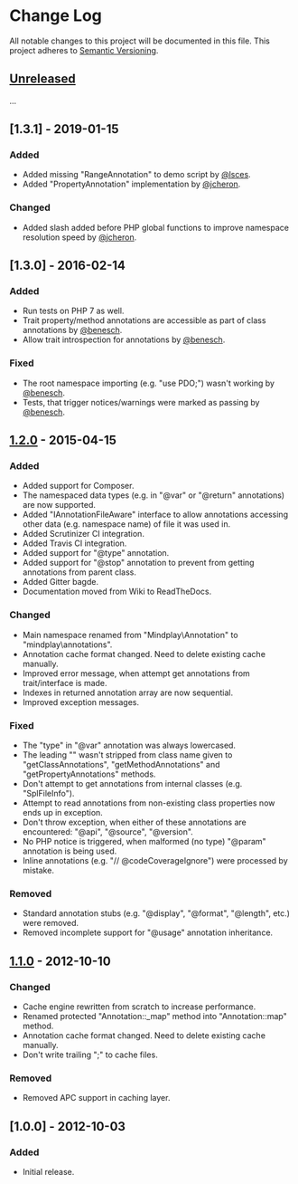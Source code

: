 # Change Log
All notable changes to this project will be documented in this file.
This project adheres to [Semantic Versioning](http://semver.org/).

## [Unreleased]
...

## [1.3.1] - 2019-01-15
### Added
* Added missing "RangeAnnotation" to demo script by [@lsces].
* Added "PropertyAnnotation" implementation by [@jcheron].

### Changed
* Added slash added before PHP global functions to improve namespace resolution speed by [@jcheron].

## [1.3.0] - 2016-02-14
### Added
* Run tests on PHP 7 as well.
* Trait property/method annotations are accessible as part of class annotations by [@benesch].
* Allow trait introspection for annotations by [@benesch].

### Fixed
* The root namespace importing (e.g. "use PDO;") wasn't working by [@benesch].
* Tests, that trigger notices/warnings were marked as passing by [@benesch].

## [1.2.0] - 2015-04-15
### Added
* Added support for Composer.
* The namespaced data types (e.g. in "@var" or "@return" annotations) are now supported.
* Added "IAnnotationFileAware" interface to allow annotations accessing other data (e.g. namespace name) of file it was used in.
* Added Scrutinizer CI integration.
* Added Travis CI integration.
* Added support for "@type" annotation.
* Added support for "@stop" annotation to prevent from getting annotations from parent class.
* Added Gitter bagde.
* Documentation moved from Wiki to ReadTheDocs.

### Changed
* Main namespace renamed from "Mindplay\Annotation" to "mindplay\annotations".
* Annotation cache format changed. Need to delete existing cache manually.
* Improved error message, when attempt get annotations from trait/interface is made.
* Indexes in returned annotation array are now sequential.
* Improved exception messages.

### Fixed
* The "type" in "@var" annotation was always lowercased.
* The leading "\" wasn't stripped from class name given to "getClassAnnotations", "getMethodAnnotations" and "getPropertyAnnotations" methods.
* Don't attempt to get annotations from internal classes (e.g. "SplFileInfo").
* Attempt to read annotations from non-existing class properties now ends up in exception.
* Don't throw exception, when either of these annotations are encountered: "@api", "@source", "@version".
* No PHP notice is triggered, when malformed (no type) "@param" annotation is being used.
* Inline annotations (e.g. "// @codeCoverageIgnore") were processed by mistake.

### Removed
* Standard annotation stubs (e.g. "@display", "@format", "@length", etc.) were removed.
* Removed incomplete support for "@usage" annotation inheritance.

## [1.1.0] - 2012-10-10
### Changed
* Cache engine rewritten from scratch to increase performance.
* Renamed protected "Annotation::_map" method into "Annotation::map" method.
* Annotation cache format changed. Need to delete existing cache manually.
* Don't write trailing ";" to cache files.

### Removed
* Removed APC support in caching layer.

## [1.0.0] - 2012-10-03
### Added
- Initial release.

[Unreleased]: https://github.com/php-annotations/php-annotations/compare/v1.2.0...HEAD
[1.2.0]: https://github.com/php-annotations/php-annotations/compare/v1.1.0...v1.2.0
[1.1.0]: https://github.com/php-annotations/php-annotations/compare/v1.0.0...v1.1.0
[@benesch]: https://github.com/benesch
[@lsces]: https://github.com/lsces
[@jcheron]: https://github.com/jcheron
